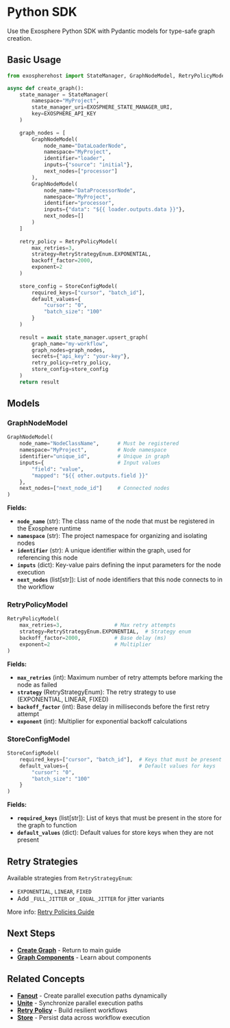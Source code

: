 # Python SDK

Use the Exosphere Python SDK with Pydantic models for type-safe graph creation.

## Basic Usage

```python hl_lines="42-48"
from exospherehost import StateManager, GraphNodeModel, RetryPolicyModel, StoreConfigModel, RetryStrategyEnum

async def create_graph():
    state_manager = StateManager(
        namespace="MyProject",
        state_manager_uri=EXOSPHERE_STATE_MANAGER_URI,
        key=EXOSPHERE_API_KEY
    )
    
    graph_nodes = [
        GraphNodeModel(
            node_name="DataLoaderNode",
            namespace="MyProject",
            identifier="loader",
            inputs={"source": "initial"},
            next_nodes=["processor"]
        ),
        GraphNodeModel(
            node_name="DataProcessorNode",
            namespace="MyProject",
            identifier="processor",
            inputs={"data": "${{ loader.outputs.data }}"},
            next_nodes=[]
        )
    ]
    
    retry_policy = RetryPolicyModel(
        max_retries=3,
        strategy=RetryStrategyEnum.EXPONENTIAL,
        backoff_factor=2000,
        exponent=2
    )
    
    store_config = StoreConfigModel(
        required_keys=["cursor", "batch_id"],
        default_values={
            "cursor": "0",
            "batch_size": "100"
        }
    )
    
    result = await state_manager.upsert_graph(
        graph_name="my-workflow",
        graph_nodes=graph_nodes,
        secrets={"api_key": "your-key"},
        retry_policy=retry_policy,
        store_config=store_config
    )
    return result
```

## Models

### GraphNodeModel
```python
GraphNodeModel(
    node_name="NodeClassName",      # Must be registered
    namespace="MyProject",          # Node namespace
    identifier="unique_id",         # Unique in graph
    inputs={                        # Input values
        "field": "value",
        "mapped": "${{ other.outputs.field }}"
    },
    next_nodes=["next_node_id"]     # Connected nodes
)
```

**Fields:**

- **`node_name`** (str): The class name of the node that must be registered in the Exosphere runtime
- **`namespace`** (str): The project namespace for organizing and isolating nodes
- **`identifier`** (str): A unique identifier within the graph, used for referencing this node
- **`inputs`** (dict): Key-value pairs defining the input parameters for the node execution
- **`next_nodes`** (list[str]): List of node identifiers that this node connects to in the workflow

### RetryPolicyModel
```python
RetryPolicyModel(
    max_retries=3,                 # Max retry attempts
    strategy=RetryStrategyEnum.EXPONENTIAL,  # Strategy enum
    backoff_factor=2000,           # Base delay (ms)
    exponent=2                     # Multiplier
)
```

**Fields:**

- **`max_retries`** (int): Maximum number of retry attempts before marking the node as failed
- **`strategy`** (RetryStrategyEnum): The retry strategy to use (EXPONENTIAL, LINEAR, FIXED)
- **`backoff_factor`** (int): Base delay in milliseconds before the first retry attempt
- **`exponent`** (int): Multiplier for exponential backoff calculations

### StoreConfigModel
```python
StoreConfigModel(
    required_keys=["cursor", "batch_id"],  # Keys that must be present
    default_values={                       # Default values for keys
        "cursor": "0",
        "batch_size": "100"
    }
)
```

**Fields:**

- **`required_keys`** (list[str]): List of keys that must be present in the store for the graph to function
- **`default_values`** (dict): Default values for store keys when they are not present

## Retry Strategies

Available strategies from `RetryStrategyEnum`:

- `EXPONENTIAL`, `LINEAR`, `FIXED`
- Add `_FULL_JITTER` or `_EQUAL_JITTER` for jitter variants

More info: [Retry Policies Guide](./retry-policy.md)

## Next Steps

- **[Create Graph](./create-graph.md)** - Return to main guide
- **[Graph Components](./graph-components.md)** - Learn about components

## Related Concepts

- **[Fanout](./fanout.md)** - Create parallel execution paths dynamically
- **[Unite](./unite.md)** - Synchronize parallel execution paths
- **[Retry Policy](./retry-policy.md)** - Build resilient workflows
- **[Store](./store.md)** - Persist data across workflow execution
